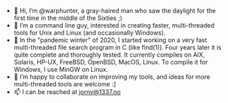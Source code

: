 - 👋 Hi, I’m @warphunter, a gray-haired man who saw the daylight for the first time in the middle of the Sixties ;)
- 👀 I’m a command line guy, interested in creating faster, multi-threaded tools for Unix and Linux (and occasionally Windows).
- 🌱 In the "pandemic winter" of 2020, I started working on a very fast multi-threaded file search program in C (like find(1)).  Four years later it is quite complete and thoroughly tested.  It currently compiles on AIX, Solaris, HP-UX, FreeBSD, OpenBSD, MacOS, Linux.  To compile it for Windows, I use MinGW on Linux.
- 💞️ I’m happy to collaborate on improving my tools, and ideas for more multi-threaded tools are welcome :]
- 📫 I can be reached at jornv@1337.no

<!---
warphunter/warphunter is a ✨ special ✨ repository because its `README.md` (this file) appears on your GitHub profile.
You can click the Preview link to take a look at your changes.
--->
